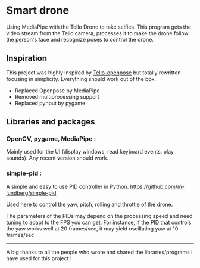# Smart drone
Using MediaPipe with the Tello Drone to take selfies. This program gets the video stream from the Tello camera, processes it to make the drone follow the person's face and recognize poses to control the drone.  

## Inspiration
This project was highly inspired by [Tello-openpose](https://github.com/geaxgx/tello-openpose) but totally rewritten focusing in simplicity. Everything should work out of the box.
- Replaced Openpose by MediaPipe
- Removed multiprocessing support
- Replaced pynput by pygame

## Libraries and packages

### OpenCV, pygame, MediaPipe : 
Mainly used for the UI (display windows, read keyboard events, play sounds). Any recent version should work.

### simple-pid :
A simple and easy to use PID controller in Python.
https://github.com/m-lundberg/simple-pid

Used here to control the yaw, pitch, rolling and throttle of the drone. 

The parameters of the PIDs may depend on the processing speed and need tuning to adapt to the FPS you can get. For instance, if the PID that controls the yaw works well at 20 frames/sec, it may yield oscillating yaw at 10 frames/sec.  


-----
A big thanks to all the people who wrote and shared the libraries/programs I have used for this project !

